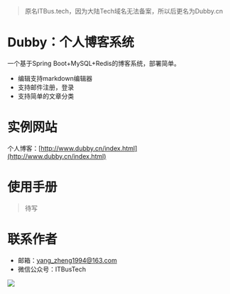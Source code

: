 >原名ITBus.tech，因为大陆Tech域名无法备案，所以后更名为Dubby.cn

# Dubby：个人博客系统

一个基于Spring Boot+MySQL+Redis的博客系统，部署简单。

+ 编辑支持markdown编辑器
+ 支持邮件注册，登录
+ 支持简单的文章分类

# 实例网站

个人博客：[http://www.dubby.cn/index.html](http://www.dubby.cn/index.html)

# 使用手册

>待写

# 联系作者

+ 邮箱：[yang_zheng1994@163.com](mailto://yang_zheng1994@163.com)
+ 微信公众号：ITBusTech


![](http://www.dubby.cn/upload/1504774761775ITBus.jpg)
